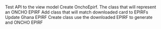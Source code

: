 ﻿Test API to the view model
Create OnchoEpirf. The class that will represent an ONCHO EPIRF
Add class that will match downloaded card to EPIRFs
Update Ghana EPIRF
Create class use the downloaded EPIRF to generate and ONCHO EPIRF